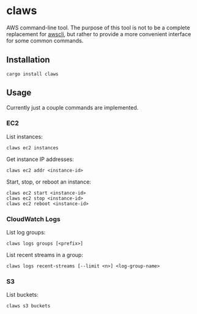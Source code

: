 # claws

AWS command-line tool. The purpose of this tool is not to be a
complete replacement for [awscli](https://aws.amazon.com/cli), but
rather to provide a more convenient interface for some common
commands.

## Installation

    cargo install claws

## Usage

Currently just a couple commands are implemented.

### EC2

List instances:

    claws ec2 instances
    
Get instance IP addresses:

    claws ec2 addr <instance-id>
    
Start, stop, or reboot an instance:

    claws ec2 start <instance-id>
    claws ec2 stop <instance-id>
    claws ec2 reboot <instance-id>
    
### CloudWatch Logs

List log groups:

    claws logs groups [<prefix>]

List recent streams in a group:

    claws logs recent-streams [--limit <n>] <log-group-name>
    
### S3
    
List buckets:

    claws s3 buckets
